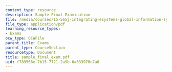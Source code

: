 ```yaml
---
content_type: resource
description: Sample Final Examination
file: /media/courses/15-565j-integrating-esystems-global-information-systems-spring-2002/f789566e7b1577212a9b6a633970e7a0_sample_final_exam.pdf
file_type: application/pdf
learning_resource_types:
- Exams
ocw_type: OCWFile
parent_title: Exams
parent_type: CourseSection
resourcetype: Document
title: sample_final_exam.pdf
uid: f789566e-7b15-7721-2a9b-6a633970e7a0
---
```

